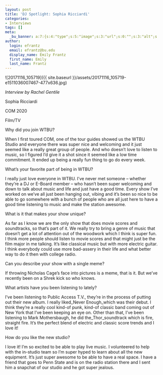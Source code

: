 ```yaml
---
layout: post
title: 'DJ Spotlight: Sophia Ricciardi'
categories:
- Interviews
tags: []
meta:
  _bu_banner: a:7:{s:4:"type";s:5:"image";s:3:"url";s:0:"";s:3:"alt";s:0:"";s:7:"post_id";s:0:"";s:4:"html";s:0:"";s:8:"position";s:12:"contentWidth";s:7:"caption";s:0:"";}
author:
  login: efrantz
  email: efrantz@bu.edu
  display_name: Emily Frantz
  first_name: Emily
  last_name: Frantz
---
```

![20171116_105719]({{ site.baseurl }}/assets/20171116_105719-e1511036007467-477x636.jpg)

_Interview by Rachel Gentile_

Sophia Ricciardi

COM 2020

Film/TV

Why did you join WTBU?

When I first toured COM, one of the tour guides showed us the WTBU Studio and everyone there was super nice and welcoming and it just seemed like a really great group of people. And who doesn’t love to listen to music, so I figured I’d give it a shot since it seemed like a low time commitment. It ended up being a really fun thing to go do every week.

What’s your favorite part of being in WTBU?

I really just love everyone in WTBU. I’ve never met someone – whether they’re a DJ or E-Board member – who hasn’t been super welcoming and down to talk about music and life and just have a good time. Every show I’ve worked on we’ve all just been hanging out, vibing and it’s been so nice to be able to go somewhere with a bunch of people who are all just here to have a good time listening to music and make the station awesome.

What is it that makes your show unique?

As far as I know we are the only show that does movie scores and soundtracks, so that’s part of it. We really try to bring a genre of music that doesn’t get a lot of attention out of the woodwork which I think is super fun. I think more people should listen to movie scores and that might just be the film major in me talking. It’s like classical music but with more electric guitar. I think everybody could use more bad-assery in their life and what better way to do it then with college radio.

Can you describe your show with a single meme?

If throwing Nicholas Cage’s face into pictures is a meme, that is it. But we’ve recently been on a Shrek kick so who knows.

What artists have you been listening to lately?

I’ve been listening to Public Access T.V., they’re in the process of putting out their new album. I really liked_Never Enough_which was their debut. I think they’re a really cool kind-of punk, kind-of classic band coming out of New York that I’ve been keeping an eye on. Other than that, I’ve been listening to Mark Mothersbaugh, he did the_Thor_soundtrack which is fire, straight fire. It’s the perfect blend of electric and classic score trends and I love it!

How do you like the new studio?

I love it! I’m so excited to be able to play live music. I volunteered to help with the in-studio team so I’m super hyped to learn about all the new equipment. It’s just super awesome to be able to have a real space. I have a friend that goes to Penn State and is on the radio station there and I sent him a snapchat of our studio and he got super jealous.